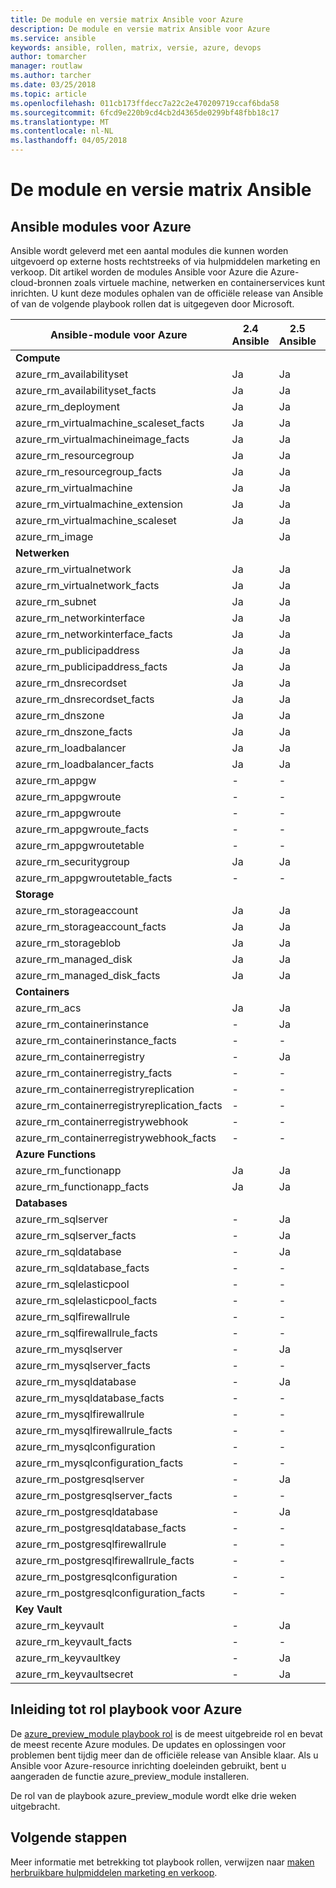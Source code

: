 ```yaml
---
title: De module en versie matrix Ansible voor Azure
description: De module en versie matrix Ansible voor Azure
ms.service: ansible
keywords: ansible, rollen, matrix, versie, azure, devops
author: tomarcher
manager: routlaw
ms.author: tarcher
ms.date: 03/25/2018
ms.topic: article
ms.openlocfilehash: 011cb173ffdecc7a22c2e470209719ccaf6bda58
ms.sourcegitcommit: 6fcd9e220b9cd4cb2d4365de0299bf48fbb18c17
ms.translationtype: MT
ms.contentlocale: nl-NL
ms.lasthandoff: 04/05/2018
---
```

# <a name="ansible-module-and-version-matrix"></a>De module en versie matrix Ansible

## <a name="ansible-modules-for-azure"></a>Ansible modules voor Azure
Ansible wordt geleverd met een aantal modules die kunnen worden uitgevoerd op externe hosts rechtstreeks of via hulpmiddelen marketing en verkoop.
Dit artikel worden de modules Ansible voor Azure die Azure-cloud-bronnen zoals virtuele machine, netwerken en containerservices kunt inrichten. U kunt deze modules ophalen van de officiële release van Ansible of van de volgende playbook rollen dat is uitgegeven door Microsoft.

| Ansible-module voor Azure                   |  2.4 Ansible |  2.5 Ansible |  Playbook Role [azure_preview_module](#introduction-to-azurepreviewmodule) | 
|---------------------------------------------|--------------|-----------------------------|-------------------------------------| 
| **Compute**                    |           |                          |                                  | 
| azure_rm_availabilityset                    | Ja          | Ja                         | Ja                                 | 
| azure_rm_availabilityset_facts              | Ja          | Ja                         | Ja                                 | 
| azure_rm_deployment                         | Ja          | Ja                         | Ja                                 | 
| azure_rm_virtualmachine_scaleset_facts      | Ja          | Ja                         | Ja                                 | 
| azure_rm_virtualmachineimage_facts          | Ja          | Ja                         | Ja                                 | 
| azure_rm_resourcegroup                      | Ja          | Ja                         | Ja                                 | 
| azure_rm_resourcegroup_facts                | Ja          | Ja                         | Ja                                 | 
| azure_rm_virtualmachine                     | Ja          | Ja                         | Ja                                 | 
| azure_rm_virtualmachine_extension           | Ja          | Ja                         | Ja                                 | 
| azure_rm_virtualmachine_scaleset            | Ja          | Ja                         | Ja                                 | 
| azure_rm_image                              |              | Ja                         | Ja                                 | 
| **Netwerken**                    |           |                          |                                  | 
| azure_rm_virtualnetwork                     | Ja          | Ja                         | Ja                                 | 
| azure_rm_virtualnetwork_facts               | Ja          | Ja                         | Ja                                 | 
| azure_rm_subnet                             | Ja          | Ja                         | Ja                                 | 
| azure_rm_networkinterface                   | Ja          | Ja                         | Ja                                 | 
| azure_rm_networkinterface_facts             | Ja          | Ja                         | Ja                                 | 
| azure_rm_publicipaddress                    | Ja          | Ja                         | Ja                                 | 
| azure_rm_publicipaddress_facts              | Ja          | Ja                         | Ja                                 | 
| azure_rm_dnsrecordset                       | Ja          | Ja                         | Ja                                 | 
| azure_rm_dnsrecordset_facts                 | Ja          | Ja                         | Ja                                 | 
| azure_rm_dnszone                            | Ja          | Ja                         | Ja                                 | 
| azure_rm_dnszone_facts                      | Ja          | Ja                         | Ja                                 | 
| azure_rm_loadbalancer                       | Ja          | Ja                         | Ja                                 | 
| azure_rm_loadbalancer_facts                 | Ja          | Ja                         | Ja                                 | 
| azure_rm_appgw                              | -            | -                           | Ja                                 | 
| azure_rm_appgwroute                         | -            | -                           | Ja                                 | 
| azure_rm_appgwroute                         | -            | -                           | Ja                                 |
| azure_rm_appgwroute_facts                   | -            | -                           | Ja                                 |
| azure_rm_appgwroutetable                    | -            | -                           | Ja                                 |
| azure_rm_securitygroup                      | Ja          | Ja                         | Ja                                 | 
| azure_rm_appgwroutetable_facts              | -            | -                           | Ja                                 | 
| **Storage**                    |           |                          |                                  | 
| azure_rm_storageaccount                     | Ja          | Ja                         | Ja                                 | 
| azure_rm_storageaccount_facts               | Ja          | Ja                         | Ja                                 | 
| azure_rm_storageblob                        | Ja          | Ja                         | Ja                                 | 
| azure_rm_managed_disk                       | Ja          | Ja                         | Ja                                 | 
| azure_rm_managed_disk_facts                 | Ja          | Ja                         | Ja                                 | 
| **Containers**                    |           |                          |                                  | 
| azure_rm_acs                                | Ja          | Ja                         | Ja                                 | 
| azure_rm_containerinstance                  | -            | Ja                         | Ja                                 | 
| azure_rm_containerinstance_facts            | -            | -                           | Ja                                 | 
| azure_rm_containerregistry                  | -            | Ja                         | Ja                                 | 
| azure_rm_containerregistry_facts            | -            | -                           | Ja                                 | 
| azure_rm_containerregistryreplication       | -            | -                           | Ja                                 | 
| azure_rm_containerregistryreplication_facts | -            | -                           | Ja                                 | 
| azure_rm_containerregistrywebhook           | -            | -                           | Ja                                 | 
| azure_rm_containerregistrywebhook_facts     | -            | -                           | Ja                                 | 
| **Azure Functions**                    |           |                          |                                  | 
| azure_rm_functionapp                        | Ja          | Ja                         | Ja                                 | 
| azure_rm_functionapp_facts                  | Ja          | Ja                         | Ja                                 | 
| **Databases**                    |           |                          |                                  | 
| azure_rm_sqlserver                          | -            | Ja                         | Ja                                 | 
| azure_rm_sqlserver_facts                    | -            | Ja                         | Ja                                 | 
| azure_rm_sqldatabase                        | -            | Ja                         | Ja                                 | 
| azure_rm_sqldatabase_facts                  | -            | -                           | Ja                                 | 
| azure_rm_sqlelasticpool                     | -            | -                           | Ja                                 | 
| azure_rm_sqlelasticpool_facts               | -            | -                           | Ja                                 | 
| azure_rm_sqlfirewallrule                    | -            | -                           | Ja                                 | 
| azure_rm_sqlfirewallrule_facts              | -            | -                           | Ja                                 | 
| azure_rm_mysqlserver                        | -            | Ja                         | Ja                                 | 
| azure_rm_mysqlserver_facts                  | -            | -                           | Ja                                 | 
| azure_rm_mysqldatabase                      | -            | Ja                         | Ja                                 | 
| azure_rm_mysqldatabase_facts                | -            | -                           | Ja                                 | 
| azure_rm_mysqlfirewallrule                  | -            | -                           | Ja                                 | 
| azure_rm_mysqlfirewallrule_facts            | -            | -                           | Ja                                 | 
| azure_rm_mysqlconfiguration                 | -            | -                           | Ja                                 | 
| azure_rm_mysqlconfiguration_facts           | -            | -                           | Ja                                 | 
| azure_rm_postgresqlserver                   | -            | Ja                         | Ja                                 | 
| azure_rm_postgresqlserver_facts             | -            | -                           | Ja                                 | 
| azure_rm_postgresqldatabase                 | -            | Ja                         | Ja                                 | 
| azure_rm_postgresqldatabase_facts           | -            | -                           | Ja                                 | 
| azure_rm_postgresqlfirewallrule             | -            | -                           | Ja                                 | 
| azure_rm_postgresqlfirewallrule_facts       | -            | -                           | Ja                                 | 
| azure_rm_postgresqlconfiguration            | -            | -                           | Ja                                 | 
| azure_rm_postgresqlconfiguration_facts      | -            | -                           | Ja                                 | 
| **Key Vault**                    |           |                          |                                  | 
| azure_rm_keyvault                           | -            | Ja                         | Ja                                 |
| azure_rm_keyvault_facts                     | -            | -                           | Ja                                 |
| azure_rm_keyvaultkey                        | -            | Ja                         | Ja                                 |
| azure_rm_keyvaultsecret                     | -            | Ja                         | Ja                                 |


## <a name="introduction-to-playbook-role-for-azure"></a>Inleiding tot rol playbook voor Azure
De [azure_preview_module playbook rol](https://galaxy.ansible.com/Azure/azure_preview_modules/) is de meest uitgebreide rol en bevat de meest recente Azure modules. De updates en oplossingen voor problemen bent tijdig meer dan de officiële release van Ansible klaar. Als u Ansible voor Azure-resource inrichting doeleinden gebruikt, bent u aangeraden de functie azure_preview_module installeren.

De rol van de playbook azure_preview_module wordt elke drie weken uitgebracht.

## <a name="next-steps"></a>Volgende stappen
Meer informatie met betrekking tot playbook rollen, verwijzen naar [maken herbruikbare hulpmiddelen marketing en verkoop](http://docs.ansible.com/ansible/latest/playbooks_reuse.html). 
